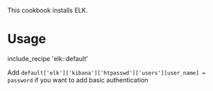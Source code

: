 This cookbook installs ELK.

# Usage

include_recipe 'elk::default'

Add `default['elk']['kibana']['htpasswd']['users'][user_name] = password` if you want to add basic authentication
